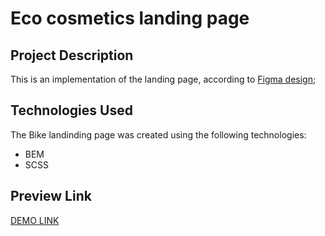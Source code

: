 # Eco cosmetics landing page

## Project Description
This is an implementation of the landing page, according to [Figma design](https://www.figma.com/file/Fz588JKGuPS2Bk21De4KE5/brand_of_eco-cosmetics-(Edit)?node-id=1%3A2);

## Technologies Used
The Bike landinding page was created using the following technologies:
- BEM
- SCSS

## Preview Link
[DEMO LINK](https://izzetyusufov.github.io/Eco-Cosmetics-landing/)
